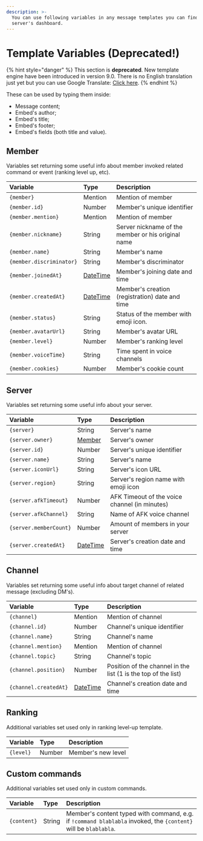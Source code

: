 ```yaml
---
description: >-
  You can use following variables in any message templates you can find in your
  server's dashboard.
---
```


# Template Variables \(Deprecated!\)

{% hint style="danger" %}
This section is **deprecated**. New template engine have been introduced in version 9.0. There is no English translation just yet but you can use Google Translate: [Click here](https://docs.juniper.bot/features/message-templates).
{% endhint %}

These can be used by typing them inside:

* Message content;
* Embed's author;
* Embed's title;
* Embed's footer;
* Embed's fields \(both title and value\).

## Member

Variables set returning some useful info about member invoked related command or event \(ranking level up, etc\).

| Variable | Type | Description |
| :--- | :--- | :--- |
| `{member}` | Mention | Mention of member |
| `{member.id}` | Number | Member's unique identifier |
| `{member.mention}` | Mention | Mention of member |
| `{member.nickname}` | String | Server nickname of the member or his original name |
| `{member.name}` | String | Member's name |
| `{member.discriminator}` | String | Member's discriminator |
| `{member.joinedAt}` | [DateTime]() | Member's joining date and time |
| `{member.createdAt}` | [DateTime]() | Member's creation \(registration\) date and time |
| `{member.status}` | String | Status of the member with emoji icon. |
| `{member.avatarUrl}` | String | Member's avatar URL |
| `{member.level}` | Number | Member's ranking level |
| `{member.voiceTime}` | String | Time spent in voice channels |
| `{member.cookies}` | Number | Member's cookie count |

## Server

Variables set returning some useful info about your server.

| Variable | Type | Description |
| :--- | :--- | :--- |
| `{server}` | String | Server's name |
| `{server.owner}` | [Member](template-variables.md#member) | Server's owner |
| `{server.id}` | Number | Server's unique identifier |
| `{server.name}` | String | Server's name |
| `{server.iconUrl}` | String | Server's icon URL |
| `{server.region}` | String | Server's region name with emoji icon |
| `{server.afkTimeout}` | Number | AFK Timeout of the voice channel \(in minutes\) |
| `{server.afkChannel}` | String | Name of AFK voice channel |
| `{server.memberCount}` | Number | Amount of members in your server |
| `{server.createdAt}` | [DateTime]() | Server's creation date and time |

## Channel

Variables set returning some useful info about target channel of related message \(excluding DM's\).

| Variable | Type | Description |
| :--- | :--- | :--- |
| `{channel}` | Mention | Mention of channel |
| `{channel.id}` | Number | Channel's unique identifier |
| `{channel.name}` | String | Channel's name |
| `{channel.mention}` | Mention | Mention of channel |
| `{channel.topic}` | String | Channel's topic |
| `{channel.position}` | Number | Position of the channel in the list \(1 is the top of the list\) |
| `{channel.createdAt}` | [DateTime]() | Channel's creation date and time |

## Ranking

Additional variables set used only in ranking level-up template.

| Variable | Type | Description |
| :--- | :--- | :--- |
| `{level}` | Number | Member's new level |

## Custom commands

Additional variables set used only in custom commands.

| Variable | Type | Description |
| :--- | :--- | :--- |
| `{content}` | String | Member's content typed with command, e.g. if `!command blablabla` invoked, the `{content}` will be `blablabla`. |

